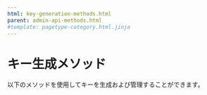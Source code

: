```yaml
---
html: key-generation-methods.html
parent: admin-api-methods.html
#template: pagetype-category.html.jinja
---
```

# キー生成メソッド

以下のメソッドを使用してキーを生成および管理することができます。
